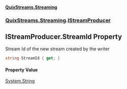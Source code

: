 #### [QuixStreams.Streaming](index.md 'index')
### [QuixStreams.Streaming](QuixStreams.Streaming.md 'QuixStreams.Streaming').[IStreamProducer](IStreamProducer.md 'QuixStreams.Streaming.IStreamProducer')

## IStreamProducer.StreamId Property

Stream Id of the new stream created by the writer

```csharp
string StreamId { get; }
```

#### Property Value
[System.String](https://docs.microsoft.com/en-us/dotnet/api/System.String 'System.String')